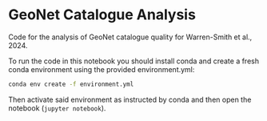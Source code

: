 # GeoNet Catalogue Analysis

Code for the analysis of GeoNet catalogue quality for Warren-Smith et al., 2024.

To run the code in this notebook you should install conda and create a fresh conda environment using the provided environment.yml:

```bash
conda env create -f environment.yml
```

Then activate said environment as instructed by conda and then open the notebook (`jupyter notebook`).
